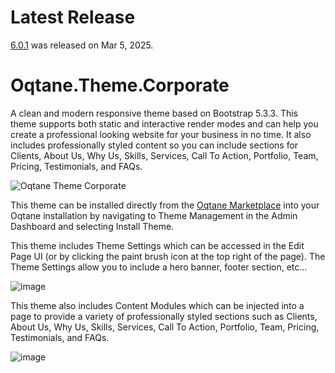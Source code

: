 # Latest Release

[6.0.1](https://github.com/oqtane/oqtane.theme.corporate/releases/tag/v6.0.1) was released on Mar 5, 2025.

# Oqtane.Theme.Corporate

A clean and modern responsive theme based on Bootstrap 5.3.3. This theme supports both static and interactive render modes and can help you create a professional looking website for your business in no time. It also includes professionally styled content so you can include sections for Clients, About Us, Why Us, Skills, Services, Call To Action, Portfolio, Team, Pricing, Testimonials, and FAQs.

![Oqtane Theme Corporate](https://github.com/user-attachments/assets/dcb08657-43a5-4caa-932e-f8590ebeab6a)

This theme can be installed directly from the [Oqtane Marketplace](https://www.oqtane.net/) into your Oqtane installation by navigating to Theme Management in the Admin Dashboard and selecting Install Theme.

This theme includes Theme Settings which can be accessed in the Edit Page UI (or by clicking the paint brush icon at the top right of the page). The Theme Settings allow you to include a hero banner, footer section, etc...

![image](https://github.com/user-attachments/assets/bbf7684b-9806-4dcd-a88b-77e2ee07ca45)

This theme also includes Content Modules which can be injected into a page to provide a variety of professionally styled sections such as Clients, About Us, Why Us, Skills, Services, Call To Action, Portfolio, Team, Pricing, Testimonials, and FAQs.

![image](https://github.com/user-attachments/assets/a7f1f61a-f049-4e99-ad5d-f8a9aec8daf6)



